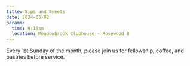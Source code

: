 ```yaml
---
title: Sips and Sweets
date: 2024-06-02
params:
  time: 9:15am
  location: Meadowbrook Clubhouse - Rosewood B
---
```

Every 1st Sunday of the month, please join us for fellowship, coffee, and pastries before service.

<!--more-->
